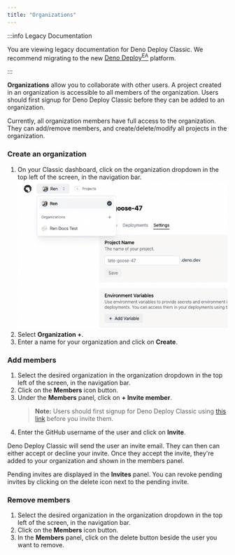 ```yaml
---
title: "Organizations"
---
```


:::info Legacy Documentation

You are viewing legacy documentation for Deno Deploy Classic. We recommend
migrating to the new
<a href="/deploy/early-access/">Deno Deploy<sup>EA</sup></a> platform.

:::

**Organizations** allow you to collaborate with other users. A project created
in an organization is accessible to all members of the organization. Users
should first signup for Deno Deploy Classic before they can be added to an
organization.

Currently, all organization members have full access to the organization. They
can add/remove members, and create/delete/modify all projects in the
organization.

### Create an organization

1. On your Classic dashboard, click on the organization dropdown in the top left
   of the screen, in the navigation bar.
   ![organizations](../docs-images/organizations.png)
2. Select **Organization +**.
3. Enter a name for your organization and click on **Create**.

### Add members

1. Select the desired organization in the organization dropdown in the top left
   of the screen, in the navigation bar.
2. Click on the **Members** icon button.
3. Under the **Members** panel, click on **+ Invite member**.
   > **Note:** Users should first signup for Deno Deploy Classic using
   > [this link](https://dash.deno.com/signin) before you invite them.
4. Enter the GitHub username of the user and click on **Invite**.

Deno Deploy Classic will send the user an invite email. They can then can either
accept or decline your invite. Once they accept the invite, they're added to
your organization and shown in the members panel.

Pending invites are displayed in the **Invites** panel. You can revoke pending
invites by clicking on the delete icon next to the pending invite.

### Remove members

1. Select the desired organization in the organization dropdown in the top left
   of the screen, in the navigation bar.
2. Click on the **Members** icon button.
3. In the **Members** panel, click on the delete button beside the user you want
   to remove.
